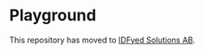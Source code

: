 # Playground

This repository has moved to [IDFyed Solutions AB](https://github.com/idfyed/playground).
